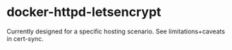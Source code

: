 # docker-httpd-letsencrypt

Currently designed for a specific hosting scenario. See limitations+caveats in cert-sync.
